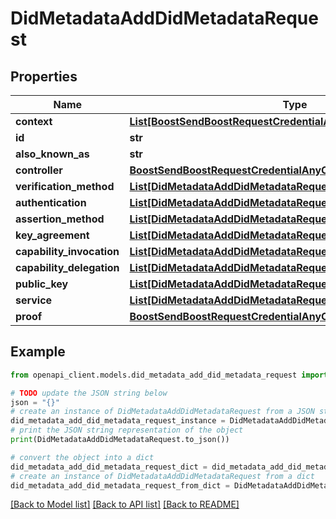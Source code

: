 # DidMetadataAddDidMetadataRequest


## Properties

Name | Type | Description | Notes
------------ | ------------- | ------------- | -------------
**context** | [**List[BoostSendBoostRequestCredentialAnyOfContextInner]**](BoostSendBoostRequestCredentialAnyOfContextInner.md) |  | [optional] 
**id** | **str** |  | [optional] 
**also_known_as** | **str** |  | [optional] 
**controller** | [**BoostSendBoostRequestCredentialAnyOfEvidenceAnyOfType**](BoostSendBoostRequestCredentialAnyOfEvidenceAnyOfType.md) |  | [optional] 
**verification_method** | [**List[DidMetadataAddDidMetadataRequestVerificationMethodInner]**](DidMetadataAddDidMetadataRequestVerificationMethodInner.md) |  | [optional] 
**authentication** | [**List[DidMetadataAddDidMetadataRequestVerificationMethodInner]**](DidMetadataAddDidMetadataRequestVerificationMethodInner.md) |  | [optional] 
**assertion_method** | [**List[DidMetadataAddDidMetadataRequestVerificationMethodInner]**](DidMetadataAddDidMetadataRequestVerificationMethodInner.md) |  | [optional] 
**key_agreement** | [**List[DidMetadataAddDidMetadataRequestVerificationMethodInner]**](DidMetadataAddDidMetadataRequestVerificationMethodInner.md) |  | [optional] 
**capability_invocation** | [**List[DidMetadataAddDidMetadataRequestVerificationMethodInner]**](DidMetadataAddDidMetadataRequestVerificationMethodInner.md) |  | [optional] 
**capability_delegation** | [**List[DidMetadataAddDidMetadataRequestVerificationMethodInner]**](DidMetadataAddDidMetadataRequestVerificationMethodInner.md) |  | [optional] 
**public_key** | [**List[DidMetadataAddDidMetadataRequestVerificationMethodInner]**](DidMetadataAddDidMetadataRequestVerificationMethodInner.md) |  | [optional] 
**service** | [**List[DidMetadataAddDidMetadataRequestServiceInner]**](DidMetadataAddDidMetadataRequestServiceInner.md) |  | [optional] 
**proof** | [**BoostSendBoostRequestCredentialAnyOfProof**](BoostSendBoostRequestCredentialAnyOfProof.md) |  | [optional] 

## Example

```python
from openapi_client.models.did_metadata_add_did_metadata_request import DidMetadataAddDidMetadataRequest

# TODO update the JSON string below
json = "{}"
# create an instance of DidMetadataAddDidMetadataRequest from a JSON string
did_metadata_add_did_metadata_request_instance = DidMetadataAddDidMetadataRequest.from_json(json)
# print the JSON string representation of the object
print(DidMetadataAddDidMetadataRequest.to_json())

# convert the object into a dict
did_metadata_add_did_metadata_request_dict = did_metadata_add_did_metadata_request_instance.to_dict()
# create an instance of DidMetadataAddDidMetadataRequest from a dict
did_metadata_add_did_metadata_request_from_dict = DidMetadataAddDidMetadataRequest.from_dict(did_metadata_add_did_metadata_request_dict)
```
[[Back to Model list]](../README.md#documentation-for-models) [[Back to API list]](../README.md#documentation-for-api-endpoints) [[Back to README]](../README.md)


